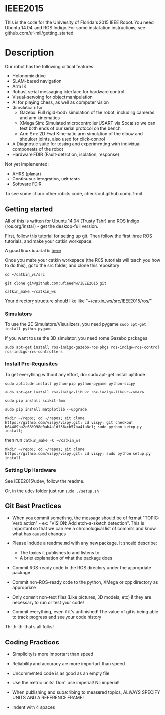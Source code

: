 IEEE2015
========

This is the code for the University of Florida's 2015 IEEE Robot.
You need Ubuntu 14.04, and ROS Indigo. For some installation instructions, see github.com/uf-mil/getting_started

# Description

Our robot has the following critical features:
- Holonomic drive
- SLAM-based navigation
- Arm IK
- Robust serial messaging interface for hardware control
- Visual-servoing for object manipulation
- AI for playing chess, as well as computer vision
- Simulations for
   - Gazebo: Full rigid-body simulation of the robot, including cameras and arm kinematics
   - XMega Sim: Simulated microcontroller USART via Socat so we can test both ends of our serial protocol on the bench
   - Arm Sim: 2D Fwd Kinematic arm simulation of the elbow and shoulder joints, also used for click-control
- A Diagnostic suite for testing and experimenting with individual components of the robot
- Hardware FDIR (Fault-detection, isolation, response)

Not yet implemented:
- AHRS (planar)
- Continuous integration, unit tests
- Software FDIR

To see some of our other robots code, check out github.com/uf-mil

## Getting started

All of this is written for Ubuntu 14.04 (Trusty Tahr) and ROS Indigo (ros.org/install) - get the desktop-full version.

First, follow [this tutorial](https://help.github.com/articles/generating-ssh-keys/) for setting up git. Then follow the first three ROS tutorials, and make your catkin workspace.

A good linux tutorial is [here](http://info.ee.surrey.ac.uk/Teaching/Unix/)

Once you make your catkin workspace (the ROS tutorials will teach you how to do this), go to the src folder, and clone this repository

   ```cd ~/catkin_ws/src```
   
   ```git clone git@github.com:ufieeehw/IEEE2015.git```
   
   ```catkin_make ~/catkin_ws```

Your directory structure should like like "~/catkin_ws/src/IEEE2015/ros/"


### Simulators
To use the 2D Simulators/Visualizers, you need pygame
```sudo apt-get install python-pygame```

If you want to use the 3D simulator, you need some Gazebo packages

```sudo apt-get install ros-indigo-gazebo-ros-pkgs ros-indigo-ros-control ros-indigo-ros-controllers```

### Install Pre-Requisites

To get everything without any effort, do:
    sudo apt-get install aptitude

    sudo aptitude install python-pip python-pygame python-scipy

    sudo apt-get install ros-indigo-libuvc ros-indigo-libuvc-camera 

    sudo pip install scikit-fmm

    sudo pip install matplotlib --upgrade

    mkdir ~/repos; cd ~/repos; git clone https://github.com/vispy/vispy.git; cd vispy; git checkout b64489ba2c639998d0ab4a1df36acb57ba41a8c1; sudo python setup.py install;

then run 
```catkin_make -C ~/catkin_ws```

```mkdir ~/repos; cd ~/repos; git clone https://github.com/vispy/vispy.git; cd vispy; sudo python setup.py install```


### Setting Up Hardware
See IEEE2015/udev, follow the readme.

Or, in the udev folder just run ```sudo ./setup.sh```


## **Git Best Practices**

* When you commit something, the message should be of format "TOPIC: Verb action" - ex: "VISION: Add etch-a-sketch detection". This is important so that we can see a chronological list of commits and know what has caused changes

* Please include a readme.md with any new package. It should describe:
    * The topics it publishes to and listens to
    * A brief explanation of what the package does

* Commit ROS-ready code to the ROS directory under the appropriate package

* Commit non-ROS-ready code to the python, XMega or cpp directory as appropriate

* Only commit non-text files (Like pictures, 3D models, etc) if they are necessary to run or test your code!

* Commit everything, even if it's unfinished! The value of git is being able to track progress and see your code history

Th-th-th-that's all folks!


## Coding Practices

* Simplicity is more important than speed

* Reliability and accuracy are more important than speed

* Uncommented code is as good as an empty file

* Use the metric units! Don't use imperial! No imperial!

* When publishing and subscribing to measured topics, ALWAYS SPECIFY UNITS AND A REFERENCE FRAME!

* Indent with 4 spaces

